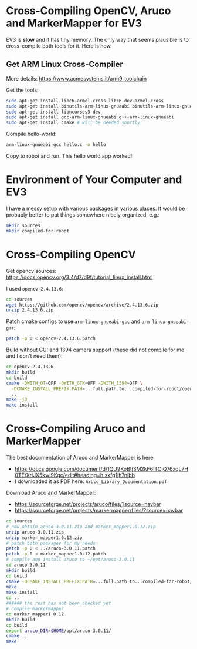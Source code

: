 # Cross-Compiling OpenCV, Aruco and MarkerMapper for EV3

EV3 is **slow** and it has tiny memory. The only way that seems plausible is to cross-compile both tools for it. Here is how.

## Get ARM Linux Cross-Compiler

More details: https://www.acmesystems.it/arm9_toolchain

Get the tools:

```bash
sudo apt-get install libc6-armel-cross libc6-dev-armel-cross
sudo apt-get install binutils-arm-linux-gnueabi binutils-arm-linux-gnueabi
sudo apt-get install libncurses5-dev
sudo apt-get install gcc-arm-linux-gnueabi g++-arm-linux-gnueabi
sudo apt-get install cmake # will be needed shortly
```

Compile hello-world:

```bash
arm-linux-gnueabi-gcc hello.c -o hello
```

Copy to robot and run. This hello world app worked!


# Environment of Your Computer and EV3

I have a messy setup with various packages in various places. It would be probably better to put things somewhere nicely organized, e.g.:

```bash
mkdir sources
mkdir compiled-for-robot
```


# Cross-Compiling OpenCV

Get opencv sources:
  https://docs.opencv.org/3.4/d7/d9f/tutorial_linux_install.html

I used ``opencv-2.4.13.6``:

```bash
cd sources
wget https://github.com/opencv/opencv/archive/2.4.13.6.zip
unzip 2.4.13.6.zip
```


Patch cmake configs to use ``arm-linux-gnueabi-gcc`` and
``arm-linux-gnueabi-g++``:

```bash
patch -p 0 < opencv-2.4.13.6.patch
```

Build without GUI and 1394 camera support (these did not compile for me and I
don't need them):

```bash
cd opencv-2.4.13.6
mkdir build
cd build
cmake -DWITH_QT=OFF -DWITH_GTK=OFF -DWITH_1394=OFF \
  -DCMAKE_INSTALL_PREFIX:PATH=...full.path.to...compiled-for-robot/opencv \
  ..
make -j3
make install
```

# Cross-Compiling Aruco and MarkerMapper

The best documentation of Aruco and MarkerMapper is here:
- https://docs.google.com/document/d/1QU9KoBtjSM2kF6ITOjQ76xqL7H0TEtXriJX5kwi9Kgc/edit#heading=h.sxfg1jh7nibb
- I downloaded it as PDF here: ``ArUco_Library_Documentation.pdf``

Download Aruco and MarkerMapper:
- https://sourceforge.net/projects/aruco/files/?source=navbar
- https://sourceforge.net/projects/markermapper/files/?source=navbar


```bash
cd sources
# now obtain aruco-3.0.11.zip and marker_mapper1.0.12.zip
unzip aruco-3.0.11.zip
unzip marker_mapper1.0.12.zip
# patch both packages for my needs
patch -p 0 < ../aruco-3.0.11.patch
patch -p 0 < marker_mapper1.0.12.patch
# compile and install aruco to ~/opt/aruco-3.0.11
cd aruco-3.0.11
mkdir build
cd build
cmake -DCMAKE_INSTALL_PREFIX:PATH=...full.path.to...compiled-for-robot/aruco
make
make install
cd ..
###### the rest has not been checked yet
# compile markermapper
cd marker_mapper1.0.12
mkdir build
cd build
export aruco_DIR=$HOME/opt/aruco-3.0.11/
cmake ..
make
```

